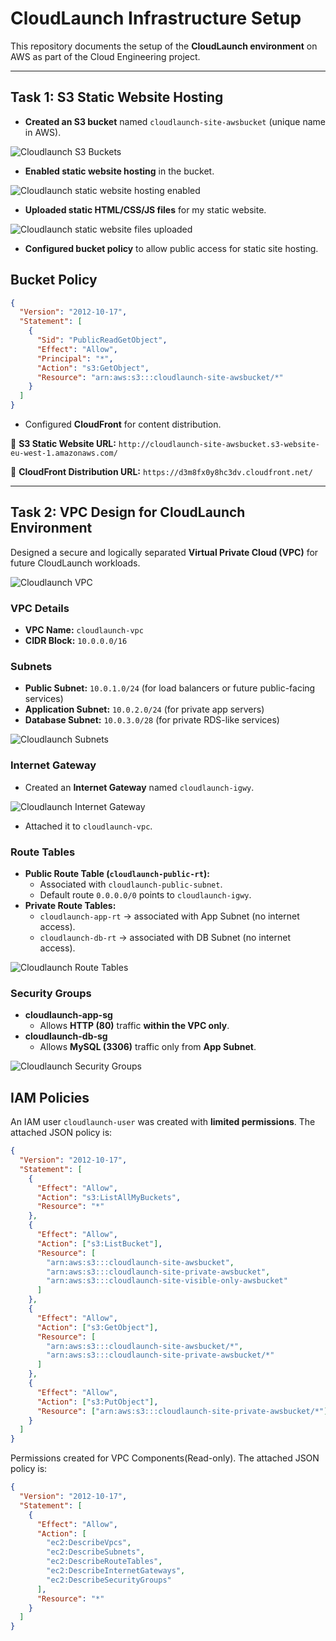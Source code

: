 # CloudLaunch Infrastructure Setup

This repository documents the setup of the **CloudLaunch environment** on
AWS as part of the Cloud Engineering project.

---

## Task 1: S3 Static Website Hosting

- **Created an S3 bucket** named `cloudlaunch-site-awsbucket` (unique name in
  AWS).

![Cloudlaunch S3 Buckets](images/S3-buckets-created.png)

- **Enabled static website hosting** in the bucket.

![Cloudlaunch static website hosting enabled](images/static-web-hosting-enabled.png)

- **Uploaded static HTML/CSS/JS files** for my static website.

![Cloudlaunch static website files uploaded](images/static-files-uploaded.png)

- **Configured bucket policy** to allow public access for static site
  hosting.

## Bucket Policy

```json
{
  "Version": "2012-10-17",
  "Statement": [
    {
      "Sid": "PublicReadGetObject",
      "Effect": "Allow",
      "Principal": "*",
      "Action": "s3:GetObject",
      "Resource": "arn:aws:s3:::cloudlaunch-site-awsbucket/*"
    }
  ]
}
```

- Configured **CloudFront** for content distribution.

🔗 **S3 Static Website URL:**
`http://cloudlaunch-site-awsbucket.s3-website-eu-west-1.amazonaws.com/`

🔗 **CloudFront Distribution URL:**
`https://d3m8fx0y8hc3dv.cloudfront.net/`

---

## Task 2: VPC Design for CloudLaunch Environment

Designed a secure and logically separated **Virtual Private Cloud (VPC)**
for future CloudLaunch workloads.

![Cloudlaunch VPC](images/vpc.png)

### VPC Details

- **VPC Name:** `cloudlaunch-vpc`
- **CIDR Block:** `10.0.0.0/16`

### Subnets

- **Public Subnet:** `10.0.1.0/24` (for load balancers or future
  public-facing services)
- **Application Subnet:** `10.0.2.0/24` (for private app servers)
- **Database Subnet:** `10.0.3.0/28` (for private RDS-like services)

![Cloudlaunch Subnets](images/subnets.png)

### Internet Gateway

- Created an **Internet Gateway** named `cloudlaunch-igwy`.

![Cloudlaunch Internet Gateway](images/internet-gateway.png)

- Attached it to `cloudlaunch-vpc`.

### Route Tables

- **Public Route Table (`cloudlaunch-public-rt`):**
  - Associated with `cloudlaunch-public-subnet`.
  - Default route `0.0.0.0/0` points to `cloudlaunch-igwy`.
- **Private Route Tables:**
  - `cloudlaunch-app-rt` → associated with App Subnet (no internet
    access).
  - `cloudlaunch-db-rt` → associated with DB Subnet (no internet access).

![Cloudlaunch Route Tables](images/route-tables.png)

### Security Groups

- **cloudlaunch-app-sg**
  - Allows **HTTP (80)** traffic **within the VPC only**.
- **cloudlaunch-db-sg**
  - Allows **MySQL (3306)** traffic only from **App Subnet**.

![Cloudlaunch Security Groups](images/security-groups.png)

## IAM Policies

An IAM user `cloudlaunch-user` was created with **limited permissions**.
The attached JSON policy is:

```json
{
  "Version": "2012-10-17",
  "Statement": [
    {
      "Effect": "Allow",
      "Action": "s3:ListAllMyBuckets",
      "Resource": "*"
    },
    {
      "Effect": "Allow",
      "Action": ["s3:ListBucket"],
      "Resource": [
        "arn:aws:s3:::cloudlaunch-site-awsbucket",
        "arn:aws:s3:::cloudlaunch-site-private-awsbucket",
        "arn:aws:s3:::cloudlaunch-site-visible-only-awsbucket"
      ]
    },
    {
      "Effect": "Allow",
      "Action": ["s3:GetObject"],
      "Resource": [
        "arn:aws:s3:::cloudlaunch-site-awsbucket/*",
        "arn:aws:s3:::cloudlaunch-site-private-awsbucket/*"
      ]
    },
    {
      "Effect": "Allow",
      "Action": ["s3:PutObject"],
      "Resource": ["arn:aws:s3:::cloudlaunch-site-private-awsbucket/*"]
    }
  ]
}
```

Permissions created for VPC Components(Read-only).
The attached JSON policy is:

```json
{
  "Version": "2012-10-17",
  "Statement": [
    {
      "Effect": "Allow",
      "Action": [
        "ec2:DescribeVpcs",
        "ec2:DescribeSubnets",
        "ec2:DescribeRouteTables",
        "ec2:DescribeInternetGateways",
        "ec2:DescribeSecurityGroups"
      ],
      "Resource": "*"
    }
  ]
}
```
